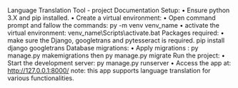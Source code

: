 Language Translation Tool  - project Documentation
Setup:
•	Ensure python 3.X and pip installed.
•	Create a virtual environment:
•	Open command prompt and fallow the commands:
py -m venv venv_name
•	activate the virtual environment:
venv_name\Scripts\activate.bat
Packages required:
•	make sure the Django, googletrans and pytesseract is required.
pip install django googletrans
Database migrations:
•	Apply migrations :
py manage.py makemigrations
then 
py manage.py migrate
Run the project:
•	Start the development server:
py manage.py runserver
•	Access the app at:
http://127.0.0.1:8000/
note:
	this app supports language translation for various functionalities.






